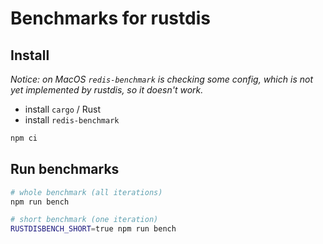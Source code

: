 # Benchmarks for rustdis

## Install

*Notice: on MacOS `redis-benchmark` is checking some config, which is not yet implemented by rustdis, so it doesn't work.*

- install `cargo` / Rust
- install `redis-benchmark`

```bash
npm ci
```

## Run benchmarks

```bash
# whole benchmark (all iterations)
npm run bench

# short benchmark (one iteration)
RUSTDISBENCH_SHORT=true npm run bench
```
